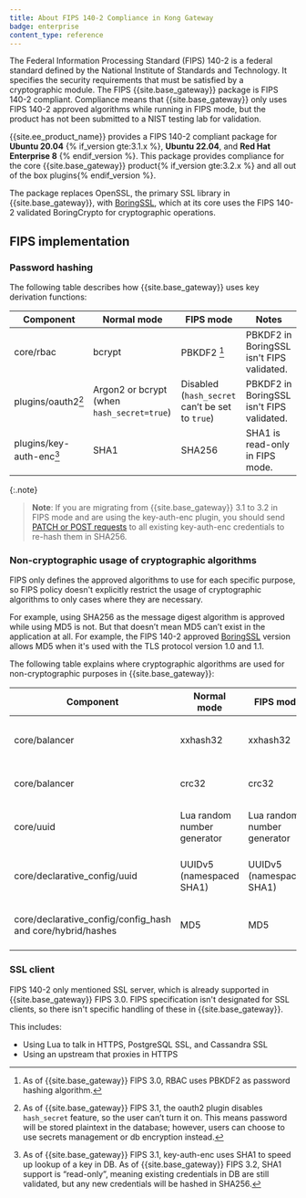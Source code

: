 ```yaml
---
title: About FIPS 140-2 Compliance in Kong Gateway
badge: enterprise
content_type: reference
---
```


The Federal Information Processing Standard (FIPS) 140-2 is a federal standard defined by the National Institute of Standards and Technology. It specifies the security requirements that must be satisfied by a cryptographic module. The FIPS {{site.base_gateway}} package is FIPS 140-2 compliant. Compliance means that {{site.base_gateway}} only uses FIPS 140-2 approved algorithms while running in FIPS mode, but the product has not been submitted to a NIST testing lab for validation.


{{site.ee_product_name}} provides a FIPS 140-2 compliant package for **Ubuntu 20.04** {% if_version gte:3.1.x %}, **Ubuntu 22.04**, and **Red Hat Enterprise 8** {% endif_version %}. This package provides compliance for the core {{site.base_gateway}} product{% if_version gte:3.2.x %} and all out of the box plugins{% endif_version %}.

The package replaces OpenSSL, the primary SSL library in {{site.base_gateway}}, with [BoringSSL](https://boringssl.googlesource.com/boringssl/), which at its core uses the FIPS 140-2 validated BoringCrypto for cryptographic operations.

## FIPS implementation
### Password hashing

The following table describes how {{site.base_gateway}} uses key derivation functions:

| Component | Normal mode | FIPS mode | Notes |
|-----------|-------------|-----------|-------|
| core/rbac | bcrypt | PBKDF2 [^1] | PBKDF2 in BoringSSL isn't FIPS validated. |
| plugins/oauth2[^2] | Argon2 or bcrypt (when `hash_secret=true`) | Disabled (`hash_secret` can’t be set to `true`) | PBKDF2 in BoringSSL isn't FIPS validated. |
| plugins/key-auth-enc[^3] | SHA1 | SHA256 | SHA1 is read-only in FIPS mode. |

[^1]: As of {{site.base_gateway}} FIPS 3.0, RBAC uses PBKDF2 as password hashing algorithm.
[^2]: As of {{site.base_gateway}} FIPS 3.1, the oauth2 plugin disables `hash_secret` feature, so the user can’t turn it on. This means password will be stored plaintext in the database; however, users can choose to use secrets management or db encryption instead.
[^3]: As of {{site.base_gateway}} FIPS 3.1, key-auth-enc uses SHA1 to speed up lookup of a key in DB. As of {{site.base_gateway}} FIPS 3.2, SHA1 support is “read-only”, meaning existing credentials in DB are still validated, but any new credentials will be hashed in SHA256.

{:.note}
> **Note**: If you are migrating from {{site.base_gateway}} 3.1 to 3.2 in FIPS mode and are using the key-auth-enc plugin, you should send [PATCH or POST requests](/hub/kong-inc/key-auth-enc/#create-a-key) to all existing key-auth-enc credentials to re-hash them in SHA256.

### Non-cryptographic usage of cryptographic algorithms

FIPS only defines the approved algorithms to use for each specific purpose, so FIPS policy doesn't explicitly restrict the usage of cryptographic algorithms to only cases where they are necessary. 

For example, using SHA256 as the message digest algorithm is approved while using MD5 is not. But that doesn’t mean MD5 can’t exist in the application at all. For example, the FIPS 140-2 approved [BoringSSL](https://csrc.nist.gov/CSRC/media/projects/cryptographic-module-validation-program/documents/security-policies/140sp3678.pdf) version allows MD5 when it's used with the TLS protocol version 1.0 and 1.1. 

The following table explains where cryptographic algorithms are used for non-cryptographic purposes in {{site.base_gateway}}:

| Component | Normal mode | FIPS mode | Notes |
|-----------|-------------|-----------|-------|
| core/balancer | xxhash32 | xxhash32 | Use to generate a unique identifier. |
| core/balancer | crc32 | crc32 | crc32 isn't message digest. |
| core/uuid | Lua random number generator | Lua random number generator | The RNG isn’t used for cryptographic purposes. |
| core/declarative_config/uuid | UUIDv5 (namespaced SHA1) | UUIDv5 (namespaced SHA1) | Used to generate a unique identifier. |
| core/declarative_config/config_hash and core/hybrid/hashes | MD5 | MD5 | Used to generate a unique identifier. |

### SSL client

FIPS 140-2 only mentioned SSL server, which is already supported in {{site.base_gateway}} FIPS 3.0. FIPS specification isn't designated for SSL clients, so there isn't specific handling of these in {{site.base_gateway}}.

This includes:
* Using Lua to talk in HTTPS, PostgreSQL SSL, and Cassandra SSL
* Using an upstream that proxies in HTTPS